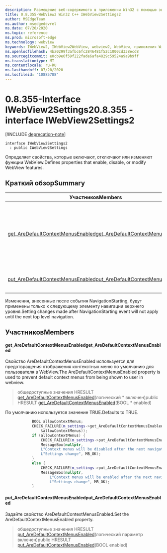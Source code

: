 ```yaml
---
description: Размещение веб-содержимого в приложении Win32 с помощью элемента управления Microsoft Edge WebView2
title: 0.8.355-WebView2 Win32 C++ IWebView2Settings2
author: MSEdgeTeam
ms.author: msedgedevrel
ms.date: 07/20/2020
ms.topic: reference
ms.prod: microsoft-edge
ms.technology: webview
keywords: IWebView2, IWebView2WebView, webview2, WebView, приложения Win32, Win32, EDGE
ms.openlocfilehash: 4ba0299f3afbc6fc2846481f52c1000cd338ecd8
ms.sourcegitcommit: e0cb9e6f59f222fade6afa4829c59524a9a9b9ff
ms.translationtype: MT
ms.contentlocale: ru-RU
ms.lasthandoff: 07/20/2020
ms.locfileid: "10885788"
---
```

# <span data-ttu-id="15de6-104">0.8.355-Interface IWebView2Settings2</span><span class="sxs-lookup"><span data-stu-id="15de6-104">0.8.355 - interface IWebView2Settings2</span></span> 

[!INCLUDE [deprecation-note](../../includes/deprecation-note.md)]

```
interface IWebView2Settings2
  : public IWebView2Settings
```

<span data-ttu-id="15de6-105">Определяет свойства, которые включают, отключают или изменяют функции WebView.</span><span class="sxs-lookup"><span data-stu-id="15de6-105">Defines properties that enable, disable, or modify WebView features.</span></span>

## <span data-ttu-id="15de6-106">Краткий обзор</span><span class="sxs-lookup"><span data-stu-id="15de6-106">Summary</span></span>

 <span data-ttu-id="15de6-107">Участников</span><span class="sxs-lookup"><span data-stu-id="15de6-107">Members</span></span>                        | <span data-ttu-id="15de6-108">Описания</span><span class="sxs-lookup"><span data-stu-id="15de6-108">Descriptions</span></span>
--------------------------------|---------------------------------------------
[<span data-ttu-id="15de6-109">get_AreDefaultContextMenusEnabled</span><span class="sxs-lookup"><span data-stu-id="15de6-109">get_AreDefaultContextMenusEnabled</span></span>](#get_aredefaultcontextmenusenabled) | <span data-ttu-id="15de6-110">Свойство AreDefaultContextMenusEnabled используется для предотвращения отображения контекстных меню по умолчанию для пользователя в WebView.</span><span class="sxs-lookup"><span data-stu-id="15de6-110">The AreDefaultContextMenusEnabled property is used to prevent default context menus from being shown to user in webview.</span></span>
[<span data-ttu-id="15de6-111">put_AreDefaultContextMenusEnabled</span><span class="sxs-lookup"><span data-stu-id="15de6-111">put_AreDefaultContextMenusEnabled</span></span>](#put_aredefaultcontextmenusenabled) | <span data-ttu-id="15de6-112">Задайте свойство AreDefaultContextMenusEnabled.</span><span class="sxs-lookup"><span data-stu-id="15de6-112">Set the AreDefaultContextMenusEnabled property.</span></span>

<span data-ttu-id="15de6-113">Изменения, внесенные после события NavigationStarting, будут применены только к следующему элементу навигации верхнего уровня.</span><span class="sxs-lookup"><span data-stu-id="15de6-113">Setting changes made after NavigationStarting event will not apply until the next top level navigation.</span></span>

## <span data-ttu-id="15de6-114">Участников</span><span class="sxs-lookup"><span data-stu-id="15de6-114">Members</span></span>

#### <span data-ttu-id="15de6-115">get_AreDefaultContextMenusEnabled</span><span class="sxs-lookup"><span data-stu-id="15de6-115">get_AreDefaultContextMenusEnabled</span></span> 

<span data-ttu-id="15de6-116">Свойство AreDefaultContextMenusEnabled используется для предотвращения отображения контекстных меню по умолчанию для пользователя в WebView.</span><span class="sxs-lookup"><span data-stu-id="15de6-116">The AreDefaultContextMenusEnabled property is used to prevent default context menus from being shown to user in webview.</span></span>

> <span data-ttu-id="15de6-117">общедоступные значения HRESULT [get_AreDefaultContextMenusEnabled](#get_aredefaultcontextmenusenabled)(логический \* включен)</span><span class="sxs-lookup"><span data-stu-id="15de6-117">public HRESULT [get_AreDefaultContextMenusEnabled](#get_aredefaultcontextmenusenabled)(BOOL \* enabled)</span></span>

<span data-ttu-id="15de6-118">По умолчанию используется значение TRUE.</span><span class="sxs-lookup"><span data-stu-id="15de6-118">Defaults to TRUE.</span></span>

```cpp
            BOOL allowContextMenus;
            CHECK_FAILURE(m_settings->get_AreDefaultContextMenusEnabled(
                &allowContextMenus));
            if (allowContextMenus) {
                CHECK_FAILURE(m_settings->put_AreDefaultContextMenusEnabled(FALSE));
                MessageBox(nullptr,
                L"Context menus will be disabled after the next navigation.",
                L"Settings change", MB_OK);
            }
            else {
                CHECK_FAILURE(m_settings->put_AreDefaultContextMenusEnabled(TRUE));
                MessageBox(nullptr,
                    L"Context menus will be enabled after the next navigation.",
                    L"Settings change", MB_OK);
            }
```

#### <span data-ttu-id="15de6-119">put_AreDefaultContextMenusEnabled</span><span class="sxs-lookup"><span data-stu-id="15de6-119">put_AreDefaultContextMenusEnabled</span></span> 

<span data-ttu-id="15de6-120">Задайте свойство AreDefaultContextMenusEnabled.</span><span class="sxs-lookup"><span data-stu-id="15de6-120">Set the AreDefaultContextMenusEnabled property.</span></span>

> <span data-ttu-id="15de6-121">общедоступные значения HRESULT [put_AreDefaultContextMenusEnabled](#put_aredefaultcontextmenusenabled)(логический параметр включен)</span><span class="sxs-lookup"><span data-stu-id="15de6-121">public HRESULT [put_AreDefaultContextMenusEnabled](#put_aredefaultcontextmenusenabled)(BOOL enabled)</span></span>

